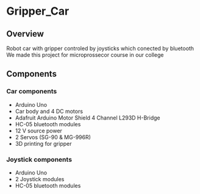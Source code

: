 # Gripper_Car

## Overview
Robot car with gripper controled by joysticks which conected by bluetooth  
We made this project for microprossecor course in our college

## Components
### Car components
- Arduino Uno
- Car body and 4 DC motors
- Adafruit Arduino Motor Shield 4 Channel L293D H-Bridge
- HC-05 bluetooth modules
- 12 V source power 
- 2 Servos (SG-90 & MG-996R)
- 3D printing for gripper 

### Joystick components
- Arduino Uno
- 2 Joystick modules
- HC-05 bluetooth modules
 
